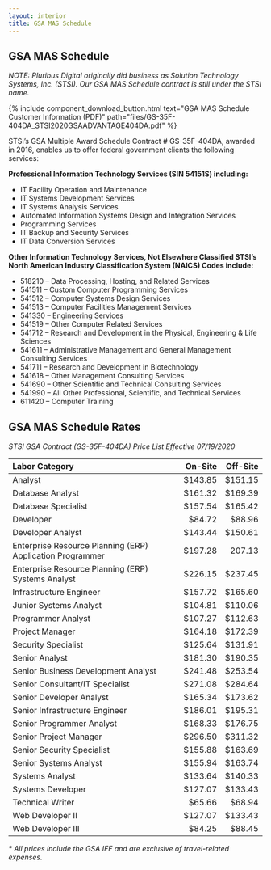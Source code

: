 ```yaml
---
layout: interior
title: GSA MAS Schedule
---
```


## GSA MAS Schedule

_NOTE: Pluribus Digital originally did business as Solution Technology Systems, Inc. (STSI). Our GSA MAS Schedule contract is still under the STSI name._

{% include component_download_button.html
text="GSA MAS Schedule Customer Information (PDF)"
path="files/GS-35F-404DA_STSI2020GSAADVANTAGE404DA.pdf" %}

STSI’s GSA Multiple Award Schedule Contract # GS-35F-404DA, awarded in 2016, enables us to offer federal government clients the following services:

**Professional Information Technology Services (SIN 54151S) including:**

* IT Facility Operation and Maintenance
* IT Systems Development Services
* IT Systems Analysis Services
* Automated Information Systems Design and Integration Services
* Programming Services
* IT Backup and Security Services
* IT Data Conversion Services


**Other Information Technology Services, Not Elsewhere Classified STSI’s North American Industry Classification System (NAICS) Codes include:**

* 518210 – Data Processing, Hosting, and Related Services
* 541511 – Custom Computer Programming Services
* 541512 – Computer Systems Design Services
* 541513 – Computer Facilities Management Services
* 541330 – Engineering Services
* 541519 – Other Computer Related Services
* 541712 – Research and Development in the Physical, Engineering & Life Sciences
* 541611 – Administrative Management and General Management Consulting Services
* 541711 – Research and Development in Biotechnology
* 541618 – Other Management Consulting Services
* 541690 – Other Scientific and Technical Consulting Services
* 541990 – All Other Professional, Scientific, and Technical Services
* 611420 – Computer Training

## GSA MAS Schedule Rates

_STSI GSA Contract (GS-35F-404DA) Price List Effective 07/19/2020_

| Labor Category | On-Site | Off-Site |
| :--- | ---: | ---: |
| Analyst | $143.85 | $151.15 |
| Database Analyst | $161.32 | $169.39 |
| Database Specialist | $157.54 | $165.42 |
| Developer | $84.72 | $88.96 |
| Developer Analyst | $143.44 | $150.61 |
| Enterprise Resource Planning (ERP) Application Programmer | $197.28 | 207.13 |
| Enterprise Resource Planning (ERP) Systems Analyst | $226.15 | $237.45 |
| Infrastructure Engineer | $157.72 | $165.60 |
| Junior Systems Analyst | $104.81 | $110.06 |
| Programmer Analyst | $107.27 | $112.63 |
| Project Manager | $164.18 | $172.39 |
| Security Specialist | $125.64 | $131.91 |
| Senior Analyst | $181.30 | $190.35 |
| Senior Business Development Analyst | $241.48 | $253.54 |
| Senior Consultant/IT Specialist | $271.08 | $284.64 |
| Senior Developer Analyst | $165.34 | $173.62 |
| Senior Infrastructure Engineer | $186.01 | $195.31 |
| Senior Programmer Analyst | $168.33 | $176.75 |
| Senior Project Manager | $296.50 | $311.32 |
| Senior Security Specialist | $155.88 | $163.69 |
| Senior Systems Analyst | $155.94 | $163.74 |
| Systems Analyst | $133.64 | $140.33 |
| Systems Developer | $127.07 | $133.43 |
| Technical Writer | $65.66 | $68.94 |
| Web Developer II | $127.07 | $133.43 |
| Web Developer III | $84.25 | $88.45 |

_* All prices include the GSA IFF and  are exclusive of travel-related expenses._